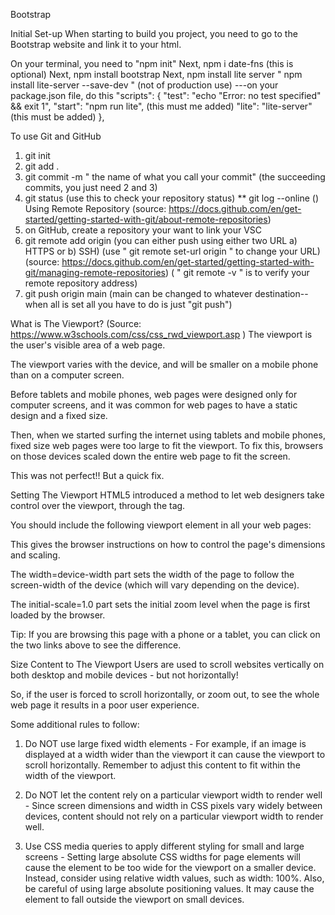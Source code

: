 Bootstrap

Initial Set-up
When starting to build you project, you need to go to the Bootstrap website and link it to your html.

On your terminal, you need to "npm init"
Next, npm i date-fns (this is optional)
Next, npm install bootstrap
Next, npm install lite server " npm install lite-server --save-dev " (not of production use)
---on your package.json file, do this
  "scripts": {
    "test": "echo \"Error: no test specified\" && exit 1",
    "start": "npm run lite", (this must me added)
    "lite": "lite-server" (this must be added)
  },

To use Git and GitHub
  1) git init
  2) git add .
  3) git commit -m " the name of what you call your commit"
  (the succeeding commits, you just need 2 and 3)
  4) git status (use this to check your repository status)
  ** git log --online ()
  Using Remote Repository
  (source: https://docs.github.com/en/get-started/getting-started-with-git/about-remote-repositories)
  1) on GitHub, create a repository your want to link your VSC
  2) git remote add origin <your remote repository URL> (you can either push using either two URL a) HTTPS or b) SSH)
  (use " git remote set-url origin <URL> " to change your URL)
  (source: https://docs.github.com/en/get-started/getting-started-with-git/managing-remote-repositories)
  ( " git remote -v " is to verify your remote repository address)
  3) git push origin main (main can be changed to whatever destination--when all is set all you have to do is just "git push")

What is The Viewport? (Source: https://www.w3schools.com/css/css_rwd_viewport.asp )
The viewport is the user's visible area of a web page.

The viewport varies with the device, and will be smaller on a mobile phone than on a computer screen.

Before tablets and mobile phones, web pages were designed only for computer screens, and it was common for web pages to have a static design and a fixed size.

Then, when we started surfing the internet using tablets and mobile phones, fixed size web pages were too large to fit the viewport. To fix this, browsers on those devices scaled down the entire web page to fit the screen.

This was not perfect!! But a quick fix.

Setting The Viewport
HTML5 introduced a method to let web designers take control over the viewport, through the <meta> tag.

You should include the following <meta> viewport element in all your web pages:

<meta name="viewport" content="width=device-width, initial-scale=1.0">
This gives the browser instructions on how to control the page's dimensions and scaling.

The width=device-width part sets the width of the page to follow the screen-width of the device (which will vary depending on the device).

The initial-scale=1.0 part sets the initial zoom level when the page is first loaded by the browser.

Tip: If you are browsing this page with a phone or a tablet, you can click on the two links above to see the difference.

Size Content to The Viewport
Users are used to scroll websites vertically on both desktop and mobile devices - but not horizontally!

So, if the user is forced to scroll horizontally, or zoom out, to see the whole web page it results in a poor user experience.

Some additional rules to follow:

1. Do NOT use large fixed width elements - For example, if an image is displayed at a width wider than the viewport it can cause the viewport to scroll horizontally. Remember to adjust this content to fit within the width of the viewport.

2. Do NOT let the content rely on a particular viewport width to render well - Since screen dimensions and width in CSS pixels vary widely between devices, content should not rely on a particular viewport width to render well.

3. Use CSS media queries to apply different styling for small and large screens - Setting large absolute CSS widths for page elements will cause the element to be too wide for the viewport on a smaller device. Instead, consider using relative width values, such as width: 100%. Also, be careful of using large absolute positioning values. It may cause the element to fall outside the viewport on small devices.
